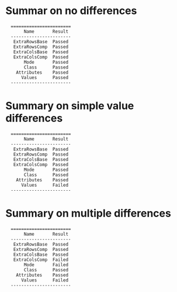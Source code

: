 # Summar on no differences

      =======================
           Name       Result 
      -----------------------
       ExtraRowsBase  Passed 
       ExtraRowsComp  Passed 
       ExtraColsBase  Passed 
       ExtraColsComp  Passed 
           Mode       Passed 
           Class      Passed 
        Attributes    Passed 
          Values      Passed 
      -----------------------

# Summary on simple value differences

      =======================
           Name       Result 
      -----------------------
       ExtraRowsBase  Passed 
       ExtraRowsComp  Passed 
       ExtraColsBase  Passed 
       ExtraColsComp  Passed 
           Mode       Passed 
           Class      Passed 
        Attributes    Passed 
          Values      Failed 
      -----------------------

# Summary on multiple differences

      =======================
           Name       Result 
      -----------------------
       ExtraRowsBase  Passed 
       ExtraRowsComp  Passed 
       ExtraColsBase  Passed 
       ExtraColsComp  Failed 
           Mode       Failed 
           Class      Passed 
        Attributes    Passed 
          Values      Failed 
      -----------------------

